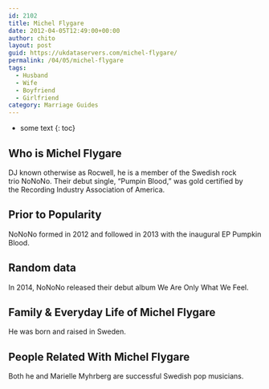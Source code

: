 ```yaml
---
id: 2102
title: Michel Flygare
date: 2012-04-05T12:49:00+00:00
author: chito
layout: post
guid: https://ukdataservers.com/michel-flygare/
permalink: /04/05/michel-flygare
tags:
  - Husband
  - Wife
  - Boyfriend
  - Girlfriend
category: Marriage Guides
---
```


* some text
{: toc}
          
          
## Who is  Michel Flygare
                  
                  
                  
DJ known otherwise as Rocwell, he is a member of the Swedish rock trio NoNoNo. Their debut single, &#8220;Pumpin Blood,&#8221; was gold certified by the Recording Industry Association of America. 
                  
                
                
                
## Prior to Popularity 
                  
                  
                  
NoNoNo formed in 2012 and followed in 2013 with the inaugural EP Pumpkin Blood. 
                  
                
                
                
## Random data 
                  
                  
                  
In 2014, NoNoNo released their debut album We Are Only What We Feel. 
                  
                
                
                
## Family & Everyday Life of Michel Flygare
                  
                  
                  
He was born and raised in Sweden. 
                  
                
                
                
## People Related With  Michel Flygare
                  
                  
                  
Both he and Marielle Myhrberg are successful Swedish pop musicians. 
                  
                
              
            
          
          
          
    
    
  

